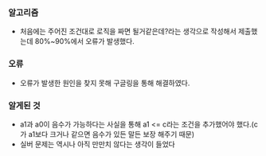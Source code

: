 ### 알고리즘
 - 처음에는 주어진 조건대로 로직을 짜면 될거같은데?라는 생각으로 작성해서 제출했는데 80%~90%에서 오류가 발생했다.

### 오류
 - 오류가 발생한 원인을 찾지 못해 구글링을 통해 해결하였다.

### 알게된 것
 - a1과 a0이 음수가 가능하다는 사실을 통해 a1 <= c라는 조건을 추가했어야 했다.(c가 a1보다 크거나 같으면 음수가 있든 말든 보장 해주기 때문)
 - 실버 문제는 역시나 아직 만만치 않다는 생각이 들었다
